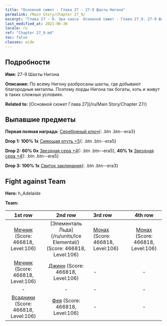 ```yaml
---
title: "Основной сюжет - Глава 27 - 27-9 Шахты Нигона"
permalink: /Main Story/Chapter 27_9/
excerpt: "Глава 27 - 9. Эра хаоса  Основной сюжет - Глава 27_9. 27-9 Шахты Нигона"
last_modified_at: 2021-06-30
locale: ru
ref: "Chapter 27_9.md"
toc: false
classes: wide
---
```


## Подробности

 **Имя:** 27-9 Шахты Нигона

 **Описание:** По всему Нигону разбросаны шахты, где добывают благородные металлы. Поэтому лорды Нигона так богаты, хоть и живут в таких сложных условиях.

 **Related to:** [Основной сюжет Глава 27](/ru/Main Story/Chapter 27/)

## Выпавшие предметы

 **Первая полная награда:** [Серебряный ключ](/ItemsRU/con_693/){: .btn .btn--era3}

 **Drop 1:** **100% 1x** [Сияющая ртуть +5](/ItemsRU/mat_98/){: .btn .btn--era5}

 **Drop 2:** **60% 0x** [Звездная сера +4](/ItemsRU/mat_92/){: .btn .btn--era5}, **40% 1x** [Звездная сера +4](/ItemsRU/mat_92/){: .btn .btn--era5}

 **Drop 3:** **100% 1x** [Свиток заклинания](/ItemsRU/con_694/){: .btn .btn--era3}


## Fight against Team
 **Hero:** h_Adelaide

 **Team:**


  | 1st row | 2nd row | 3rd row | 4th row |
  |:----:|:----:|:----|:----:|
  | [Мечник](/ru/units/Swordsman/) (Score: 466818, Level:106)  | [Элементаль Льда](/ru/units/Ice Elemental/) (Score: 466818, Level:106)  | [Монах](/ru/units/Monk/) (Score: 466818, Level:106)  | [Монах](/ru/units/Monk/) (Score: 466818, Level:106)  |
  | [Мечник](/ru/units/Swordsman/) (Score: 466818, Level:106)  | [Джинн](/ru/units/Genie/) (Score: 466818, Level:106)  | - | - |
  | - | - | - | - |
  | [Всадники](/ru/units/Cavalier/) (Score: 466818, Level:106)  | [Фея](/ru/units/Sprite/) (Score: 466818, Level:106)  | - | - |


